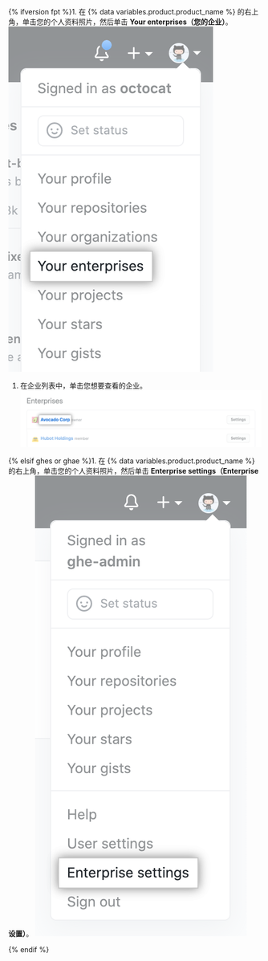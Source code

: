 {% ifversion fpt %}1. 在 {% data variables.product.product_name %} 的右上角，单击您的个人资料照片，然后单击 **Your enterprises（您的企业）**。
  ![{% data variables.product.product_name %} 上个人资料照片下拉菜单中的"Your enterprises（您的企业）"](/assets/images/help/enterprises/your-enterprises.png)

1. 在企业列表中，单击您想要查看的企业。 ![企业列表中的企业名称](/assets/images/help/enterprises/your-enterprises-list.png)

{% elsif ghes or ghae %}1. 在 {% data variables.product.product_name %} 的右上角，单击您的个人资料照片，然后单击 **Enterprise settings（Enterprise 设置）**。
    ![{% data variables.product.product_name %} 上个人资料照片下拉菜单中的"Enterprise settings（企业设置）"](/assets/images/enterprise/settings/enterprise-settings.png)

{% endif %}
